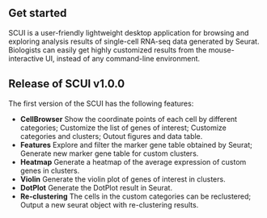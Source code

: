 ## Get started

SCUI is a user-friendly lightweight desktop application for browsing and exploring analysis results of single-cell RNA-seq data generated by Seurat. Biologists can easily get highly customized results from the mouse-interactive UI, instead of any command-line environment.

## Release of SCUI v1.0.0

The first version of the SCUI has the following features:

- **CellBrowser** Show the coordinate points of each cell by different categories; Customize the list of genes of interest; Customize categories and clusters; Outout figures and data table.
- **Features** Explore and filter the marker gene table obtained by Seurat; Generate new marker gene table for custom clusters.
- **Heatmap** Generate a heatmap of the average expression of custom genes in clusters.
- **Violin** Generate the violin plot of genes of interest in clusters.
- **DotPlot** Generate the DotPlot result in Seurat.
- **Re-clustering** The cells in the custom categories can be reclustered; Output a new seurat object with re-clustering results.
